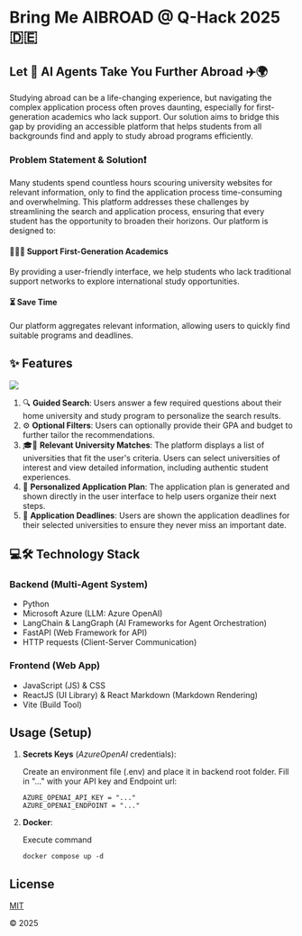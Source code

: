 # Bring Me **AI**BROAD @ Q-Hack 2025 🇩🇪 

## Let 🤖 AI Agents Take You Further Abroad ✈️🌍 
Studying abroad can be a life-changing experience, but navigating the complex application process often proves daunting, especially for first-generation academics who lack support. Our solution aims to bridge this gap by providing an accessible platform that helps students from all backgrounds find and apply to study abroad programs efficiently.

### Problem Statement & Solution❗
Many students spend countless hours scouring university websites for relevant information, only to find the application process time-consuming and overwhelming. This platform addresses these challenges by streamlining the search and application process, ensuring that every student has the opportunity to broaden their horizons. Our platform is designed to:
#### 🤝👩‍🎓 **Support First-Generation Academics**
By providing a user-friendly interface, we help students who lack traditional support networks to explore international study opportunities.
#### ⏳ **Save Time**
Our platform aggregates relevant information, allowing users to quickly find suitable programs and deadlines.

## ✨ Features
![](./assets/Bring_me_Aibroad_preview.gif) 

1. 🔍 **Guided Search**:
Users answer a few required questions about their home university and study program to personalize the search results.
2. ⚙️ **Optional Filters**:
Users can optionally provide their GPA and budget to further tailor the recommendations.
3. 🎓🎯 **Relevant University Matches**:
The platform displays a list of universities that fit the user's criteria. Users can select universities of interest and view detailed information, including authentic student experiences.
4. 📝 **Personalized Application Plan**:
The application plan is generated and shown directly in the user interface to help users organize their next steps.
5. 📅 **Application Deadlines**:
Users are shown the application deadlines for their selected universities to ensure they never miss an important date.

## 💻🛠️ Technology Stack
### Backend (Multi-Agent System)
- Python
- Microsoft Azure (LLM: Azure OpenAI)
- LangChain & LangGraph (AI Frameworks for Agent Orchestration)
- FastAPI (Web Framework for API)
- HTTP requests (Client-Server Communication)
### Frontend (Web App)
- JavaScript (JS) & CSS
- ReactJS (UI Library) & React Markdown (Markdown Rendering)
- Vite (Build Tool)

## Usage (Setup)   
1. **Secrets Keys** (*AzureOpenAI* credentials):

   Create an environment file (.env) and place it in backend root folder. Fill in "..." with your API key and Endpoint url:
   ```
   AZURE_OPENAI_API_KEY = "..."
   AZURE_OPENAI_ENDPOINT = "..."
   ```
2. **Docker**:

   Execute command
   ```
   docker compose up -d
   ```

## License
[MIT](https://choosealicense.com/licenses/mit/)

© 2025
